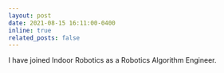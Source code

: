 ```yaml
---
layout: post
date: 2021-08-15 16:11:00-0400
inline: true
related_posts: false
---
```


I have joined Indoor Robotics as a Robotics Algorithm Engineer.
